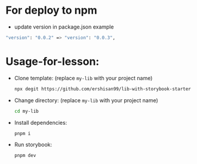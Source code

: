 # For deploy to npm

- update version in package.json
  example

```bash
"version": "0.0.2" => "version": "0.0.3",
```

# Usage-for-lesson:

- Clone template: (replace `my-lib` with your project name)

  ```bash
  npx degit https://github.com/ershisan99/lib-with-storybook-starter my-lib
  ```

- Change directory: (replace `my-lib` with your project name)

  ```bash
  cd my-lib
  ```

- Install dependencies:

  ```bash
  pnpm i
  ```

- Run storybook:
  ```bash
  pnpm dev
  ```
